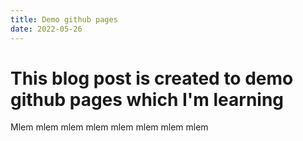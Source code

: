```yaml
---
title: Demo github pages
date: 2022-05-26
---
```


# This blog post is created to demo github pages which I'm learning
Mlem mlem mlem mlem mlem mlem mlem mlem
